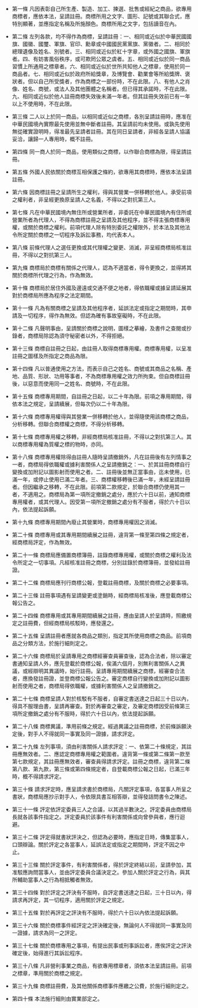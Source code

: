 * 第一條 凡因表彰自己所生產、製造、加工、揀選、批售或經紀之商品，欲專用商標者，應依本法，呈請註冊。商標所用之文字、圖形、記號或其聯合式，應特別顯著，並應指定名稱及所施顏色。商標所用之文字，包括讀音在內。

* 第二條 左列各款，均不得作為商標，呈請註冊：一、相同或近似於中華民國國旗、國徽、國璽、軍旗、官印、勳章或中國國民黨黨旗、黨徽者。二、相同於總理遺像及姓名、別號者。三、相同或近似於紅十字章，或外國之國旗、軍旗者。四、有妨害風俗秩序，或可欺罔公眾之虞者。五、相同或近似於同一商品習慣上所通用之標章者。六、相同或近似於世所共知他人之標章，使用於同一商品者。七、相同或近似於政府所給獎章，及博覽會、勸業會等所給獎牌、褒狀者。但以自己所受獎者，作為商標之一部份時，不在此限。八、有他人之肖像、姓名、商號，或法人及其他團體之名稱者。但已得其承諾時，不在此限。九、相同或近似於他人註冊商標失效後未滿一年者。但其註冊失效前已有一年以上不使用時，不在此限。

* 第三條 二人以上於同一商品，以相同或近似之商標，各別呈請註冊時，應准在中華民國境內實際最先使用並無中斷者註冊。其呈請前均未使用。或孰先使用無從確實證明時，得准最先呈請者註冊。其在同日呈請者，非經各呈請人協議妥洽，讓歸一人專用時，概不註冊。

* 第四條 同一商人於同一商品，使用類似之商標，以作聯合商標為限，得呈請註冊。

* 第五條 外國人民依關於商標互相保護之條約，欲專用其商標時，應依本法呈請註冊。

* 第六條 因商標註冊之呈請所生之權利，得與其營業一併移轉於他人。承受前項之權利者，非呈經更換原呈請人之名義，不得以之對抗第三人。

* 第七條 凡在中華民國境內無住所或營業所者，非委託在中華民國境內有住所或營業所者為代理人，不得為商標註冊之呈請及其他程序，並不得主張商標專用權，或關於商標之權利。前項代理人除有特別委託之權限外，於本法及其他法令所定關於商標之一切程序及訴訟事務，均代表本人。

* 第八條 前條代理人之選任更換或其代理權之變更、消滅，非呈經商標局核准註冊，不得以之對抗第三人。

* 第九條 商標局於商標有關係之代理人，認為不適當者，得令更換之，並得將其關於商標所代理之行為，作為無效。

* 第十條 商標局於居住外國及邊遠或交通不便之地者，得依職權或據呈請延展其對於商標局所應為程序之法定期間。

* 第十一條 凡為有關商標之呈請及其他程序者，延誤法定或指定之期間時，其申請及一切程序，得作為無效。但認為確有事故窒礙時，不在此限。

* 第十二條 凡聲明事由，呈請關於商標之說明，圖樣之摹繪，及書件之查閱或抄錄者，商標局除認為須守秘密者以外，不得拒絕。

* 第十三條 商標自註冊之日起，由註冊人取得商標專用權。商標專用權，以呈准註冊之圖樣及所指定之商品為限。

* 第十四條 凡以普通使用之方法，而表示自己之姓名、商號或其商品之名稱、產地、品質、形狀、功用等事者，不為商標專用權之效力所拘束。但自商標註冊後，以惡意而使用同一之姓名、商號時，不在此限。

* 第十五條 商標專用期間，自註冊之日起，以二十年為限。前項之專用期間，得依本法之規定，呈請續展，但每次仍以二十年為限。

* 第十六條 商標專用權得與其營業一併移轉於他人，並得隨使用該商標之商品，分析移轉。但聯合商標權之商標，不得分析移轉。

* 第十七條 商標專用權之移轉，非經商標局核准註冊，不得以之對抗第三人。其以商標專用權為質權之標的物時，亦同。

* 第十八條 商標專用權除得由註冊人隨時呈請撤銷外，凡在註冊後有左列情事之一者，商標局得依職權或據利害關係人之呈請撤銷之：一、於其註冊商標自行變換或加附記以圖影射而使用之者。二、註冊後並無正當事由，迄未使用，已滿一年，或停止使用已滿二年者。三、商標權移轉後已滿一年，未經呈請註冊者。但因繼承之移轉，不在此限。前項第二款規定，於聯合商標仍使用其一者，不適用之。商標局為第一項所定撤銷之處分，應於六十日以前，通知商標專用權者，或其代理人。因受第一項所定撤銷之處分有不服者，得於六十日以內，依法提起訴願。

* 第十九條 商標專用期間內廢止其營業時，商標專用權因之消滅。

* 第二十條 商標專用或其專用期間續展之註冊，違背第一條至第四條之規定者，經商標局評定，作為無效。

* 第二十一條 商標局應備置商標簿冊，註錄商標專用權，或關於商標之權利及法令所定之一切事項。凡經核准註冊之商標，分別註錄於商標簿冊，並發給註冊證。

* 第二十二條 商標局應刊行商標公報，登載註冊商標，及關於商標之必要事項。

* 第二十三條 註冊事項遇有呈請變更或塗銷時，經商標局核准後，應登載商標公報公告之。

* 第二十四條 商標專用或其專用期間續展之註冊，應由呈請人於呈請時，照繳規定之註冊費，但經商標局核駁時，應發還之。

* 第二十五條 呈請註冊者應就各商品之類別，指定其所使用商標之商品。前項商品之分類方法，於施行細則定之。

* 第二十六條 商標局於呈請專用之商標經審查員審查後，認為合法者，除以審定書通知呈請人外，應先登載於商標公報，俟滿六個月，別無利害關係人之異議，或經辯明其異議時，始行註冊。呈請專用期間續展之商標，經審查合法者，應換發註冊證，並登商標公報公告之。審定商標自行變換或加附記以圖影射而使用之者，商標局得依職權，或據利害關係人之呈請撤銷之。

* 第二十七條 商標呈請人對於核駁有不服者，自審定書送達之日起三十日以內，得具不服理由書，呈請再審查。對於再審查之審定，及審定商標因受前條第三項所定撤銷之處分有不服時，得於六十日以內，依法提起訴願。

* 第二十八條 商標異議，準用前條之規定。經過異議之註冊商標，於前條訴願決定後，對手人不得就同一事實及同一證據，請求評定。

* 第二十九條 左列事項，須由利害關係人請求評定：一、依第二十條規定，其註冊應無效者。二、應認定商標專用權之範圍者。違背第一條或第二條第一款至第七款規定，其註冊應無效者，審查員得請求評定。註冊之商標，違背第二條第八款、第九款，第三條或第四條規定者，自登載商標公報之日起，已滿三年時，概不得請求評定。

* 第三十條 請求評定時，應呈請求書於商標局，凡關評定事項，各當事人所呈之書狀，商標局應抄示對手人，令依限具書互相答辯，並得發詰問書令之陳述。

* 第三十一條 評定依評定委員三人之合議，以其過半數決之。評定委員由商標局長就各該事件指定之。評定委員於該事件有利害關係或向曾參與者，應行迴避。

* 第三十二條 評定得就書狀評決之，但認為必要時，應指定日時，傳集當事人，口頭辯論。關於評定之各當事人，延誤法定或指定之期間時，評定不因之中止。

* 第三十三條 關於評定事件，有利害關係者，得於評定終結以前，呈請參加，其准駁應詢問當事人，並由評定委員合議決定之。參加人關於評定之行為，與其所輔助當事人之行為相抵觸者無效。

* 第三十四條 對於評定之評決有不服時，自評定書送達之日起，三十日以內，得請求再評定，其一切程序，適用關於評定之規定。

* 第三十五條 對於再評定之評決有不服時，得於六十日以內依法提起訴願。

* 第三十六條 關於商標事件經評定之評決確定後，無論何人不得就同一事實及同一證據，請求為同一之評定。

* 第三十七條 關於商標專用之事項，有提出民事或刑事訴訟者，應俟評定之評決確定後，始得進行其訴訟程序。

* 第三十八條 凡非營利事業之商品，有欲專用標章者，須依本法呈請註冊。前項之標章，準用關於商標之規定。

* 第三十九條 商標註冊費，及其他關係商標事件應繳之公費，於施行細則定之。

* 第四十條 本法施行細則由實業部定之。

